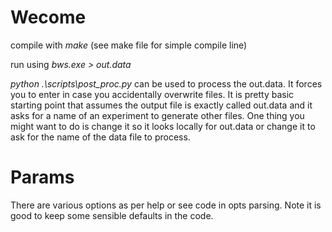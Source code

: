 # Wecome

compile with *make* (see make file for simple compile line)

run using *bws.exe > out.data*

*python .\scripts\post_proc.py* can be used to process the out.data. It forces you to enter in case you accidentally overwrite files.
It is pretty basic starting point that assumes the output file is exactly called out.data and it asks for a name of an experiment to generate other files. 
One thing you might want to do is change it so it looks locally for out.data or change it to ask for the name of the data file to process.


# Params

There are various options as per help or see code in opts parsing. Note it is good to keep some sensible defaults in the code.

